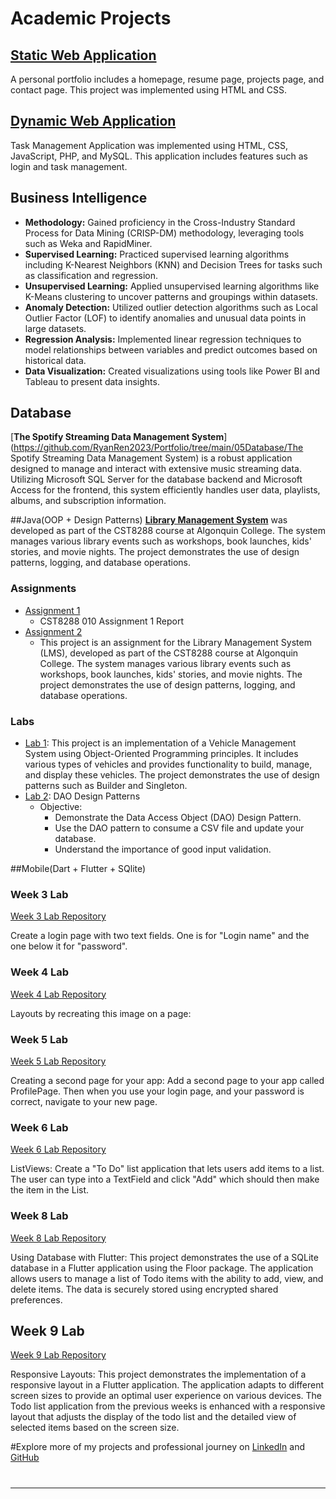 # Academic Projects

## [Static Web Application](https://github.com/RyanRen2023/Portfolio/tree/main/01Projects/Profile)
A personal portfolio includes a homepage, resume page, projects page, and contact page. This project was implemented using HTML and CSS.


## [Dynamic Web Application](https://github.com/RyanRen2023/TaskManagement)
Task Management Application was implemented using HTML, CSS, JavaScript, PHP, and MySQL. This application includes features such as login and task management.

## Business Intelligence

- **Methodology:** Gained proficiency in the Cross-Industry Standard Process for Data Mining (CRISP-DM) methodology, leveraging tools such as Weka and RapidMiner.
- **Supervised Learning:** Practiced supervised learning algorithms including K-Nearest Neighbors (KNN) and Decision Trees for tasks such as classification and regression.
- **Unsupervised Learning:** Applied unsupervised learning algorithms like K-Means clustering to uncover patterns and groupings within datasets.
- **Anomaly Detection:** Utilized outlier detection algorithms such as Local Outlier Factor (LOF) to identify anomalies and unusual data points in large datasets.
- **Regression Analysis:** Implemented linear regression techniques to model relationships between variables and predict outcomes based on historical data.
- **Data Visualization:** Created visualizations using tools like Power BI and Tableau to present data insights.


## Database

[**The Spotify Streaming Data Management System**](https://github.com/RyanRen2023/Portfolio/tree/main/05Database/The Spotify Streaming Data Management System) is a robust application designed to manage and interact with extensive music streaming data. Utilizing Microsoft SQL Server for the database backend and Microsoft Access for the frontend, this system efficiently handles user data, playlists, albums, and subscription information.

##Java(OOP + Design Patterns)
[**Library Management System**](https://github.com/RyanRen2023/s3ooplabs/tree/Assignment02) was developed as part of the CST8288 course at Algonquin College. The system manages various library events such as workshops, book launches, kids' stories, and movie nights. The project demonstrates the use of design patterns, logging, and database operations.

### Assignments
- [Assignment 1](https://github.com/RyanRen2023/s3ooplabs/tree/Assignment01)
  - CST8288 010 Assignment 1 Report
- [Assignment 2](https://github.com/RyanRen2023/s3ooplabs/tree/Assignment02)
  - This project is an assignment for the Library Management System (LMS), developed as part of the CST8288 course at Algonquin College. The system manages various library events such as workshops, book launches, kids' stories, and movie nights. The project demonstrates the use of design patterns, logging, and database operations.

### Labs
- [Lab 1](https://github.com/RyanRen2023/s3ooplabs/tree/Lab01): This project is an implementation of a Vehicle Management System using Object-Oriented Programming principles. It includes various types of vehicles and provides functionality to build, manage, and display these vehicles. The project demonstrates the use of design patterns such as Builder and Singleton.
- [Lab 2](https://github.com/RyanRen2023/s3ooplabs/tree/Lab02): DAO Design Patterns
    - Objective:
      - Demonstrate the Data Access Object (DAO) Design Pattern.
      - Use the DAO pattern to consume a CSV file and update your database.
      - Understand the importance of good input validation.

##Mobile(Dart + Flutter + SQlite)

### Week 3 Lab
[Week 3 Lab Repository](https://github.com/RyanRen2023/s3mobile/tree/Week3-Lab)

Create a login page with two text fields. One is for "Login name" and the one below it for "password".

### Week 4 Lab
[Week 4 Lab Repository](https://github.com/RyanRen2023/s3mobile/tree/Week4-Lab)

Layouts by recreating this image on a page:

### Week 5 Lab
[Week 5 Lab Repository](https://github.com/RyanRen2023/s3mobile/tree/Week5-Lab)

Creating a second page for your app:
Add a second page to your app called ProfilePage. Then when you use your login page, and your password is correct, navigate to your new page.

### Week 6 Lab
[Week 6 Lab Repository](https://github.com/RyanRen2023/s3mobile/tree/Week6-Lab)

ListViews:
Create a "To Do" list application that lets users add items to a list. The user can type into a TextField and click "Add" which should then make the item in the List.

### Week 8 Lab
[Week 8 Lab Repository](https://github.com/RyanRen2023/s3mobile/tree/Week8-Lab)

Using Database with Flutter:
This project demonstrates the use of a SQLite database in a Flutter application using the Floor package. The application allows users to manage a list of Todo items with the ability to add, view, and delete items. The data is securely stored using encrypted shared preferences.

## Week 9 Lab
[Week 9 Lab Repository](https://github.com/RyanRen2023/s3mobile/tree/Week9-Lab)

Responsive Layouts:
This project demonstrates the implementation of a responsive layout in a Flutter application. The application adapts to different screen sizes to provide an optimal user experience on various devices. The Todo list application from the previous weeks is enhanced with a responsive layout that adjusts the display of the todo list and the detailed view of selected items based on the screen size.

#Explore more of my projects and professional journey on [LinkedIn](https://www.linkedin.com/in/xihai-ren/) and [GitHub](https://github.com/RyanRen2023)

#   

---